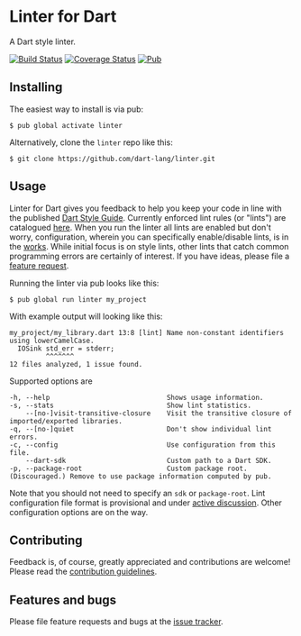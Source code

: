 # Linter for Dart

A Dart style linter.

[![Build Status](https://travis-ci.org/dart-lang/linter.svg)](https://travis-ci.org/dart-lang/linter)
[![Coverage Status](https://coveralls.io/repos/dart-lang/linter/badge.svg)](https://coveralls.io/r/dart-lang/linter)
[![Pub](https://img.shields.io/pub/v/linter.svg)]()

## Installing

The easiest way to install is via pub:

    $ pub global activate linter

Alternatively, clone the `linter` repo like this:

    $ git clone https://github.com/dart-lang/linter.git

## Usage

Linter for Dart gives you feedback to help you keep your code in line with the published [Dart Style Guide](https://www.dartlang.org/articles/style-guide/). Currently enforced lint rules (or "lints") are catalogued [here](http://dart-lang.github.io/linter/lints/).  When you run the linter all lints are enabled but don't worry, configuration, wherein you can specifically enable/disable lints, is in the [works](https://github.com/dart-lang/linter/issues/7).  While initial focus is on style lints, other lints that catch common programming errors are certainly of interest.  If you have ideas, please file a [feature request][tracker].

Running the linter via pub looks like this:

    $ pub global run linter my_project

With example output will looking like this:

    my_project/my_library.dart 13:8 [lint] Name non-constant identifiers using lowerCamelCase.
      IOSink std_err = stderr;
             ^^^^^^^
    12 files analyzed, 1 issue found.

Supported options are

    -h, --help                             Shows usage information.
    -s, --stats                            Show lint statistics.
        --[no-]visit-transitive-closure    Visit the transitive closure of imported/exported libraries.
    -q, --[no-]quiet                       Don't show individual lint errors.
    -c, --config                           Use configuration from this file.
        --dart-sdk                         Custom path to a Dart SDK.
    -p, --package-root                     Custom package root. (Discouraged.) Remove to use package information computed by pub.

Note that you should not need to specify an `sdk` or `package-root`. Lint configuration file format is provisional and under [active discussion](https://github.com/dart-lang/linter/issues/41). Other configuration options are on the way.  


## Contributing

Feedback is, of course, greatly appreciated and contributions are welcome! Please read the
[contribution guidelines](CONTRIBUTING.md).

## Features and bugs

Please file feature requests and bugs at the [issue tracker][tracker].

[tracker]: https://github.com/dart-lang/linter/issues


